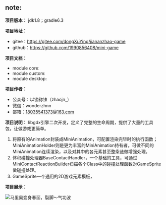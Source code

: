 ## note:
**项目版本：** jdk1.8；gradle6.3

**项目地址：**  
- gitee：https://gitee.com/dongXuYing/jiananzhao-game  
- github：https://github.com/1990856408/mini-game  

**项目文档：**
- module core: 
- module custom: 
- module desktop: 

**项目作者：**
- 公众号：以镒称铢（zhaojn\_）
- 微信：wonderzhnn
- 邮箱：18035541373@163.com

**项目说明：**
libgdx引擎二次开发，定义了完整的生命周期，提供了大量的工具包，让做游戏更简单。
1. 将原有的Animation封装成MiniAnimation，可配置渲染完毕时的执行函数；MiniAnimationHolder则是更为丰富的MiniAnimation持有者，可做不同的MiniAnimation连续渲染，以及对其中的各元素甚至整条链做增强处理。
2. 体积碰撞处理器BaseContactHandler，一个基础的工具，可通过MiniContactReactionBuilder扫描各个Class中的碰撞处理函数对GameSprite做碰撞处理。
3. GameSprite一个通用的2D游戏元素模板，

**项目展示：**

![马里奥变身春丽，裂脚～气功波](https://jiananzhao.oss-cn-hongkong.aliyuncs.com/mini-game/57D4CECE-85B1-4252-B3F6-655D2BCBCDCA.gif)